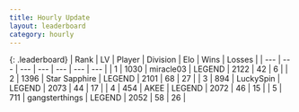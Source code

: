 ```yaml
---
title: Hourly Update
layout: leaderboard
category: hourly
---
```


{: .leaderboard}
| Rank | LV | Player | Division | Elo | Wins | Losses |
| --- | --- | --- | --- | --- | --- | --- |
| <span data-change="0">1</span> | 1030 | <span title="ID: 416373">miracle03</span> | LEGEND | <span data-change="0">2122</span> | <span data-change="0">42</span> | <span data-change="0">6</span> |
| <span data-change="0">2</span> | 1396 | <span title="ID: 315148">Star Sapphire</span> | LEGEND | <span data-change="0">2101</span> | <span data-change="0">68</span> | <span data-change="0">27</span> |
| <span data-change="0">3</span> | 894 | <span title="ID: 498412">LuckySpin</span> | LEGEND | <span data-change="0">2073</span> | <span data-change="0">44</span> | <span data-change="0">17</span> |
| <span data-change="0">4</span> | 454 | <span title="ID: 455100">AKEE</span> | LEGEND | <span data-change="0">2072</span> | <span data-change="0">46</span> | <span data-change="0">15</span> |
| <span data-change="1">5</span> | 711 | <span title="ID: 92077">gangsterthings</span> | LEGEND | <span data-change="23">2052</span> | <span data-change="4">58</span> | <span data-change="0">26</span> |